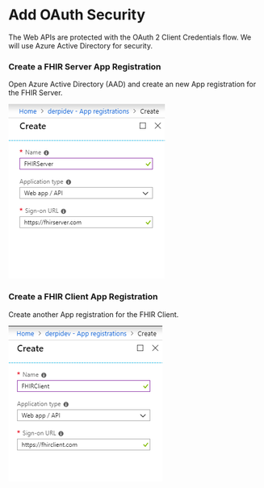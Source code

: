 # Add OAuth Security

The Web APIs are protected with the OAuth 2 Client Credentials flow. We will use Azure Active Directory for security.

### Create a FHIR Server App Registration

Open Azure Active Directory \(AAD\) and create an new App registration for the FHIR Server.

![](../.gitbook/assets/aad_fhirserver.PNG)

###  Create a FHIR Client App Registration

Create another App registration for the FHIR Client.

![](../.gitbook/assets/aad_fhirclient.PNG)


